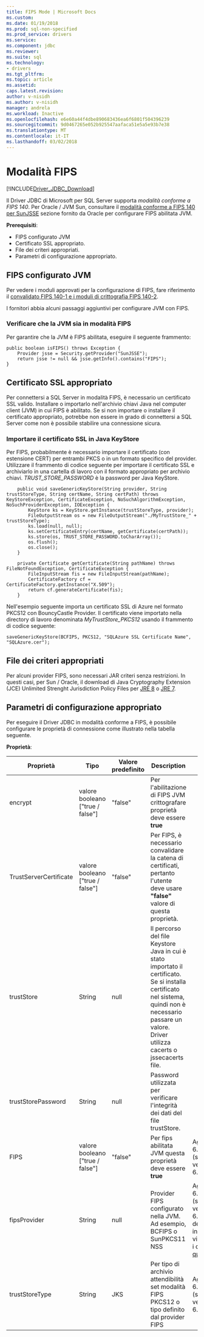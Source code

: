```yaml
---
title: FIPS Mode | Microsoft Docs
ms.custom: 
ms.date: 01/19/2018
ms.prod: sql-non-specified
ms.prod_service: drivers
ms.service: 
ms.component: jdbc
ms.reviewer: 
ms.suite: sql
ms.technology:
- drivers
ms.tgt_pltfrm: 
ms.topic: article
ms.assetid: 
caps.latest.revision: 
author: v-nisidh
ms.author: v-nisidh
manager: andrela
ms.workload: Inactive
ms.openlocfilehash: e6e60a44f4dbe890683436ea6f6801f504396239
ms.sourcegitcommit: 9d0467265e052b925547aafaca51e5a5e93b7e38
ms.translationtype: MT
ms.contentlocale: it-IT
ms.lasthandoff: 03/02/2018
---
```

# <a name="fips-mode"></a>Modalità FIPS
[!INCLUDE[Driver_JDBC_Download](../../includes/driver_jdbc_download.md)]

Il Driver JDBC di Microsoft per SQL Server supporta *modalità conforme a FIPS 140*. Per Oracle / JVM Sun, consultare il [modalità conforme a FIPS 140 per SunJSSE](https://docs.oracle.com/javase/7/docs/technotes/guides/security/jsse/FIPS.html) sezione fornito da Oracle per configurare FIPS abilitata JVM. 

**Prerequisiti**:
* FIPS configurato JVM
* Certificato SSL appropriato.
* File dei criteri appropriati. 
* Parametri di configurazione appropriato. 


## <a name="fips-configured-jvm"></a>FIPS configurato JVM

Per vedere i moduli approvati per la configurazione di FIPS, fare riferimento il [convalidato FIPS 140-1 e i moduli di crittografia FIPS 140-2](http://csrc.nist.gov/groups/STM/cmvp/documents/140-1/1401val2016.htm). 

I fornitori abbia alcuni passaggi aggiuntivi per configurare JVM con FIPS.

### <a name="ensure-your-jvm-is-in-fips-mode"></a>Verificare che la JVM sia in modalità FIPS
Per garantire che la JVM è FIPS abilitata, eseguire il seguente frammento: 

````
public boolean isFIPS() throws Exception {
    Provider jsse = Security.getProvider("SunJSSE");
    return jsse != null && jsse.getInfo().contains("FIPS");
}
````

## <a name="appropriate-ssl-certificate"></a>Certificato SSL appropriato
Per connettersi a SQL Server in modalità FIPS, è necessario un certificato SSL valido. Installare o importarlo nell'archivio chiavi Java nel computer client (JVM) in cui FIPS è abilitato. Se si non importare o installare il certificato appropriato, potrebbe non essere in grado di connettersi a SQL Server come non è possibile stabilire una connessione sicura.

### <a name="importing-ssl-certificate-in-java-keystore"></a>Importare il certificato SSL in Java KeyStore
Per FIPS, probabilmente è necessario importare il certificato (con estensione CERT) per entrambi PKCS o in un formato specifico del provider. Utilizzare il frammento di codice seguente per importare il certificato SSL e archiviarlo in una cartella di lavoro con il formato appropriato per archivio chiavi. _TRUST_STORE_PASSWORD_ è la password per Java KeyStore. 

````
    public void saveGenericKeyStore(String provider, String trustStoreType, String certName, String certPath) throws KeyStoreException, CertificateException, NoSuchAlgorithmException, NoSuchProviderException, IOException {
        KeyStore ks = KeyStore.getInstance(trustStoreType, provider);
        FileOutputStream os = new FileOutputStream("./MyTrustStore_" + trustStoreType);
        ks.load(null, null);
        ks.setCertificateEntry(certName, getCertificate(certPath));
        ks.store(os, TRUST_STORE_PASSWORD.toCharArray());
        os.flush();
        os.close();
    }

    private Certificate getCertificate(String pathName) throws FileNotFoundException, CertificateException {
        FileInputStream fis = new FileInputStream(pathName);
        CertificateFactory cf = CertificateFactory.getInstance("X.509");
        return cf.generateCertificate(fis);
    }

````


Nell'esempio seguente importa un certificato SSL di Azure nel formato PKCS12 con BouncyCastle Provider. Il certificato viene importato nella directory di lavoro denominata _MyTrustStore_PKCS12_ usando il frammento di codice seguente:

` saveGenericKeyStore(BCFIPS, PKCS12, "SQLAzure SSL Certificate Name", "SQLAzure.cer"); `

## <a name="appropriate-policy-files"></a>File dei criteri appropriati
Per alcuni provider FIPS, sono necessari JAR criteri senza restrizioni. In questi casi, per Sun / Oracle, il download di Java Cryptography Extension (JCE) Unlimited Strenght Jurisdiction Policy Files per [JRE 8](http://www.oracle.com/technetwork/java/javase/downloads/jce8-download-2133166.html) o [JRE 7](http://www.oracle.com/technetwork/java/javase/downloads/jce-7-download-432124.html). 

## <a name="appropriate-configuration-parameters"></a>Parametri di configurazione appropriato
Per eseguire il Driver JDBC in modalità conforme a FIPS, è possibile configurare le proprietà di connessione come illustrato nella tabella seguente. 

**Proprietà**: 

|Proprietà|Tipo|Valore predefinito|Description|Note|
|---|---|---|---|---|
|encrypt|valore booleano ["true / false"]|"false"|Per l'abilitazione di FIPS JVM crittografare proprietà deve essere **true**||
|TrustServerCertificate|valore booleano ["true / false"]|"false"|Per FIPS, è necessario convalidare la catena di certificati, pertanto l'utente deve usare **"false"** valore di questa proprietà. ||
|trustStore|String|null|Il percorso del file Keystore Java in cui è stato importato il certificato. Se si installa certificato nel sistema, quindi non è necessario passare un valore. Driver utilizza cacerts o jssecacerts file.||
|trustStorePassword|String|null|Password utilizzata per verificare l'integrità dei dati del file trustStore.||
|FIPS|valore booleano ["true / false"]|"false"|Per fips abilitata JVM questa proprietà deve essere **true**|Aggiunto in 6.1.4 (stabile versione 6.2.2)||
|fipsProvider|String|null|Provider FIPS configurato nella JVM. Ad esempio, BCFIPS o SunPKCS11 NSS |Aggiunto in 6.1.2 (stabile versione 6.2.2), deprecato in 6.4.0 - visualizzare i dettagli [qui](https://github.com/Microsoft/mssql-jdbc/pull/460).|
|trustStoreType|String|JKS|Per tipo di archivio attendibilità set modalità FIPS PKCS12 o tipo definito dal provider FIPS |Aggiunto in 6.1.2 (stabile versione 6.2.2)||



  
